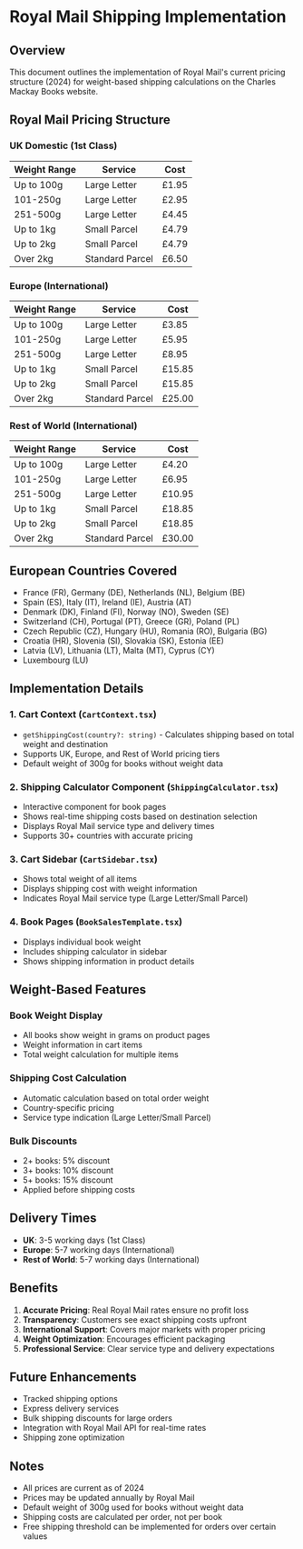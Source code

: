 # Royal Mail Shipping Implementation

## Overview
This document outlines the implementation of Royal Mail's current pricing structure (2024) for weight-based shipping calculations on the Charles Mackay Books website.

## Royal Mail Pricing Structure

### UK Domestic (1st Class)
| Weight Range | Service | Cost |
|--------------|---------|------|
| Up to 100g | Large Letter | £1.95 |
| 101-250g | Large Letter | £2.95 |
| 251-500g | Large Letter | £4.45 |
| Up to 1kg | Small Parcel | £4.79 |
| Up to 2kg | Small Parcel | £4.79 |
| Over 2kg | Standard Parcel | £6.50 |

### Europe (International)
| Weight Range | Service | Cost |
|--------------|---------|------|
| Up to 100g | Large Letter | £3.85 |
| 101-250g | Large Letter | £5.95 |
| 251-500g | Large Letter | £8.95 |
| Up to 1kg | Small Parcel | £15.85 |
| Up to 2kg | Small Parcel | £15.85 |
| Over 2kg | Standard Parcel | £25.00 |

### Rest of World (International)
| Weight Range | Service | Cost |
|--------------|---------|------|
| Up to 100g | Large Letter | £4.20 |
| 101-250g | Large Letter | £6.95 |
| 251-500g | Large Letter | £10.95 |
| Up to 1kg | Small Parcel | £18.85 |
| Up to 2kg | Small Parcel | £18.85 |
| Over 2kg | Standard Parcel | £30.00 |

## European Countries Covered
- France (FR), Germany (DE), Netherlands (NL), Belgium (BE)
- Spain (ES), Italy (IT), Ireland (IE), Austria (AT)
- Denmark (DK), Finland (FI), Norway (NO), Sweden (SE)
- Switzerland (CH), Portugal (PT), Greece (GR), Poland (PL)
- Czech Republic (CZ), Hungary (HU), Romania (RO), Bulgaria (BG)
- Croatia (HR), Slovenia (SI), Slovakia (SK), Estonia (EE)
- Latvia (LV), Lithuania (LT), Malta (MT), Cyprus (CY)
- Luxembourg (LU)

## Implementation Details

### 1. Cart Context (`CartContext.tsx`)
- `getShippingCost(country?: string)` - Calculates shipping based on total weight and destination
- Supports UK, Europe, and Rest of World pricing tiers
- Default weight of 300g for books without weight data

### 2. Shipping Calculator Component (`ShippingCalculator.tsx`)
- Interactive component for book pages
- Shows real-time shipping costs based on destination selection
- Displays Royal Mail service type and delivery times
- Supports 30+ countries with accurate pricing

### 3. Cart Sidebar (`CartSidebar.tsx`)
- Shows total weight of all items
- Displays shipping cost with weight information
- Indicates Royal Mail service type (Large Letter/Small Parcel)

### 4. Book Pages (`BookSalesTemplate.tsx`)
- Displays individual book weight
- Includes shipping calculator in sidebar
- Shows shipping information in product details

## Weight-Based Features

### Book Weight Display
- All books show weight in grams on product pages
- Weight information in cart items
- Total weight calculation for multiple items

### Shipping Cost Calculation
- Automatic calculation based on total order weight
- Country-specific pricing
- Service type indication (Large Letter/Small Parcel)

### Bulk Discounts
- 2+ books: 5% discount
- 3+ books: 10% discount
- 5+ books: 15% discount
- Applied before shipping costs

## Delivery Times
- **UK**: 3-5 working days (1st Class)
- **Europe**: 5-7 working days (International)
- **Rest of World**: 5-7 working days (International)

## Benefits
1. **Accurate Pricing**: Real Royal Mail rates ensure no profit loss
2. **Transparency**: Customers see exact shipping costs upfront
3. **International Support**: Covers major markets with proper pricing
4. **Weight Optimization**: Encourages efficient packaging
5. **Professional Service**: Clear service type and delivery expectations

## Future Enhancements
- Tracked shipping options
- Express delivery services
- Bulk shipping discounts for large orders
- Integration with Royal Mail API for real-time rates
- Shipping zone optimization

## Notes
- All prices are current as of 2024
- Prices may be updated annually by Royal Mail
- Default weight of 300g used for books without weight data
- Shipping costs are calculated per order, not per book
- Free shipping threshold can be implemented for orders over certain values 